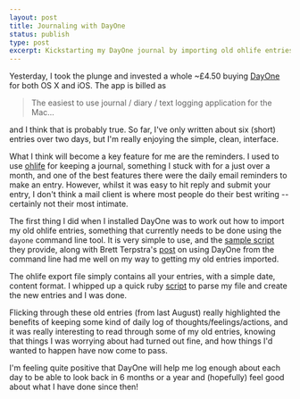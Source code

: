 ```yaml
---
layout: post
title: Journaling with DayOne 
status: publish
type: post
excerpt: Kickstarting my DayOne journal by importing old ohlife entries.
---
```

Yesterday, I took the plunge and invested a whole ~£4.50 buying [DayOne][d1] for both OS X and iOS. The app is billed as 
> The easiest to use journal / diary / text logging application for the Mac...

and I think that is probably true. So far, I've only written about six (short) entries over two days, but I'm really enjoying the simple, clean, interface. 

What I think will become a key feature for me are the reminders. I used to use [ohlife][ol] for keeping a journal, something I stuck with for a just over a month, and one of the best features there were the daily email reminders to make an entry. However, whilst it was easy to hit reply and submit your entry, I don't think a mail client is where most people do their best writing -- certainly not their most intimate.

The first thing I did when I installed DayOne was to work out how to import my old ohlife entries, something that currently needs to be done using the `dayone` command line tool. It is very simple to use, and the [sample script][doexample] they provide, along with Brett Terpstra's [post][bt] on using DayOne from the command line had me well on my way to getting my old entries imported.

The ohlife export file simply contains all your entries, with a simple date, content format. I whipped up a quick ruby [script][dabgh] to parse my file and create the new entries and I was done.

Flicking through these old entries (from last August) really highlighted the benefits of keeping some kind of daily log of thoughts/feelings/actions, and it was really interesting to read through some of my old entries, knowing that things I was worrying about had turned out fine, and how things I'd wanted to happen have now come to pass.

I'm feeling quite positive that DayOne will help me log enough about each day to be able to look back in 6 months or a year and (hopefully) feel good about what I have done since then!

[d1]: http://dayoneapp.com/
[ol]: http://ohlife.com/
[doexample]: https://gist.github.com/977766
[bt]: http://brettterpstra.com/logging-with-day-one-geek-style/
[dabgh]: https://github.com/davidbeckingsale/ohlife-to-dayone.rb
